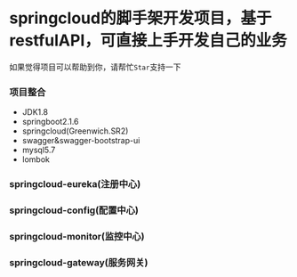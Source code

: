 # springcloud的脚手架开发项目，基于restfulAPI，可直接上手开发自己的业务
如果觉得项目可以帮助到你，请帮忙`Star`支持一下

### 项目整合
* JDK1.8
* springboot2.1.6
* springcloud(Greenwich.SR2)
* swagger&swagger-bootstrap-ui
* mysql5.7
* lombok

### springcloud-eureka(注册中心)


### springcloud-config(配置中心)


### springcloud-monitor(监控中心)


### springcloud-gateway(服务网关)

